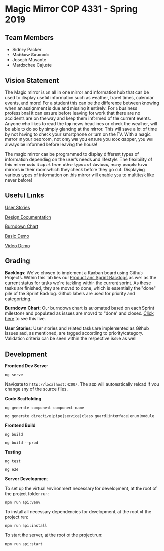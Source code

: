 # Magic Mirror COP 4331 - Spring 2019

## Team Members
* Sidney Packer
* Matthew Saucedo
* Joseph Musante
* Mardochee Cajuste

## Vision Statement

The Magic mirror is an all in one mirror and information hub that can be used to display useful information such as weather, travel times, calendar events, and more! For a student this can be the difference between knowing when an assignment is due and missing it entirely. For a business professional it can ensure before leaving for work that there are no accidents are on the way and keep them informed of the current events. Anyone who likes to read the top news headlines or check the weather, will be able to do so by simply glancing at the mirror. This will save a lot of time by not having to check your smartphone or turn on the TV. With a magic mirror in your bedroom, not only will you ensure you look dapper, you will always be informed before leaving the house! 

The magic mirror can be programmed to display different types of information depending on the user’s needs and lifestyle. The flexibility of this mirror sets it apart from other types of devices, many people have mirrors in their room which they check before they go out. Displaying various types of information on this mirror will enable you to multitask like never before! 

## Useful Links

[User Stories](https://github.com/jrmusan/Magic-Mirror/blob/master/Sprint%201/User_Stories.md)

[Design Documentation](https://github.com/jrmusan/Magic-Mirror/blob/master/Sprint%201/Design_Documentation.md)

[Burndown Chart](http://radekstepan.com/burnchart/#!/jrmusan/Magic-Mirror "Burndown Chart")

[Basic Demo](http://magic-mirror-demo.s3-website.us-east-2.amazonaws.com "Clock Demo")

[Video Demo](https://www.youtube.com/watch?v=QUPxffKtH3Q&feature=youtu.be "Video Demo")

## Grading

**Backlogs**: We've chosen to implement a Kanban board using Github Projects. Within this tab lies our [Product and Sprint Backlogs](https://github.com/jrmusan/Magic-Mirror/projects/1) as well as the current status for tasks we're tackling within the current sprint. As these tasks are finished, they are moved to done, which is essentially the "done" pile of the Sprint Backlog. Github labels are used for priority and categorizing.

**Burndown Chart**: Our burndown chart is automated based on each Sprint milestone and populated as issues are moved to "done" and closed. [Click here](http://radekstepan.com/burnchart/#!/jrmusan/Magic-Mirror) to see this live.

**User Stories**: User stories and related tasks are implemented as Github issues and, as mentioned, are tagged according to priority/category. Validation criteria can be seen within the respective issue as well

## Development
**Frontend Dev Server**

```
ng serve
```

Navigate to `http://localhost:4200/`. The app will automatically reload if you change any of the source files.

**Code Scaffolding**

```
ng generate component component-name
```

```
ng generate directive|pipe|service|class|guard|interface|enum|module
```

**Frontend Build**

```
ng build
```

```
ng build --prod
```

**Testing**

```
ng test
```

```
ng e2e
```

**Server Development**

To set up the virtual environment necessary for development, at the root of the project folder run:

```
npm run api:venv
```

To install all necessary dependencies for development, at the root of the project run:

```
npm run api:install
```

To start the server, at the root of the project run:

```
npm run api:start
```


